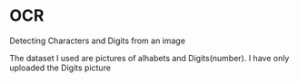 # OCR
Detecting  Characters and Digits from an image

The dataset I used are pictures of alhabets and Digits(number).
I have only uploaded the Digits picture
